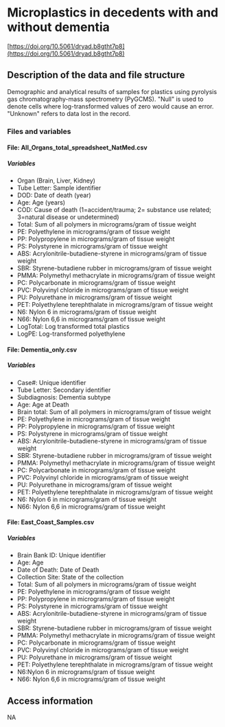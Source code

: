 # Microplastics in decedents with and without dementia

[https://doi.org/10.5061/dryad.b8gtht7p8](https://doi.org/10.5061/dryad.b8gtht7p8)

## Description of the data and file structure

Demographic and analytical results of samples for plastics using pyrolysis gas chromatography-mass spectrometry (PyGCMS). "Null" is used to denote cells where log-transformed values of zero would cause an error. "Unknown" refers to data lost in the record.

### Files and variables

#### File: All\_Organs\_total\_spreadsheet\_NatMed.csv

##### Variables

* Organ (Brain, Liver, Kidney)
* Tube Letter: Sample identifier
* DOD: Date of death (year)
* Age: Age (years)
* COD: Cause of death (1=accident/trauma; 2= substance use related; 3=natural disease or undetermined)
* Total: Sum of all polymers in micrograms/gram of tissue weight
* PE: Polyethylene in micrograms/gram of tissue weight
* PP: Polypropylene in micrograms/gram of tissue weight
* PS: Polystyrene in micrograms/gram of tissue weight
* ABS: Acrylonitrile-butadiene-styrene in micrograms/gram of tissue weight
* SBR: Styrene-butadiene rubber in micrograms/gram of tissue weight
* PMMA: Polymethyl methacrylate in micrograms/gram of tissue weight
* PC: Polycarbonate in micrograms/gram of tissue weight
* PVC: Polyvinyl chloride in micrograms/gram of tissue weight
* PU: Polyurethane in micrograms/gram of tissue weight
* PET: Polyethylene terephthalate in micrograms/gram of tissue weight
* N6: Nylon 6 in micrograms/gram of tissue weight
* N66: Nylon 6,6 in micrograms/gram of tissue weight
* LogTotal: Log transformed total plastics
* LogPE: Log-transformed polyethylene

#### File: Dementia\_only.csv

##### Variables

* Case#: Unique identifier
* Tube Letter: Secondary identifier
* Subdiagnosis: Dementia subtype
* Age: Age at Death
* Brain total: Sum of all polymers in micrograms/gram of tissue weight
* PE: Polyethylene in micrograms/gram of tissue weight
* PP: Polypropylene in micrograms/gram of tissue weight
* PS: Polystyrene in micrograms/gram of tissue weight
* ABS: Acrylonitrile-butadiene-styrene in micrograms/gram of tissue weight
* SBR: Styrene-butadiene rubber in micrograms/gram of tissue weight
* PMMA: Polymethyl methacrylate in micrograms/gram of tissue weight
* PC: Polycarbonate in micrograms/gram of tissue weight
* PVC: Polyvinyl chloride in micrograms/gram of tissue weight
* PU: Polyurethane in micrograms/gram of tissue weight
* PET: Polyethylene terephthalate in micrograms/gram of tissue weight
* N6: Nylon 6 in micrograms/gram of tissue weight
* N66: Nylon 6,6 in micrograms/gram of tissue weight

#### File: East\_Coast\_Samples.csv

##### Variables

* Brain Bank ID: Unique identifier
* Age: Age
* Date of Death: Date of Death
* Collection Site: State of the collection
* Total: Sum of all polymers in micrograms/gram of tissue weight
* PE: Polyethylene in micrograms/gram of tissue weight
* PP: Polypropylene in micrograms/gram of tissue weight
* PS: Polystyrene in micrograms/gram of tissue weight
* ABS: Acrylonitrile-butadiene-styrene in micrograms/gram of tissue weight
* SBR: Styrene-butadiene rubber in micrograms/gram of tissue weight
* PMMA: Polymethyl methacrylate in micrograms/gram of tissue weight
* PC: Polycarbonate in micrograms/gram of tissue weight
* PVC: Polyvinyl chloride in micrograms/gram of tissue weight
* PU: Polyurethane in micrograms/gram of tissue weight
* PET: Polyethylene terephthalate in micrograms/gram of tissue weight
* N6:Nylon 6 in micrograms/gram of tissue weight
* N66: Nylon 6,6 in micrograms/gram of tissue weight

## Access information

NA

